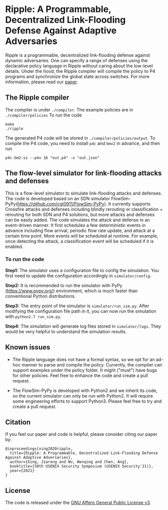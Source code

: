 # Ripple: A Programmable, Decentralized Link-Flooding Defense Against Adaptive Adversaries

Ripple is a programmable, decentralized link-flooding defense against dynamic adversaries. One can specify a range of defenses using the declarative policy language in Ripple without caring about the low-level details. 
Under the hood, the Ripple compiler will compile the policy to P4 programs and synchronize the global state across switches. For more information, please read our [paper](https://jxing.me/pdf/ripple-sec21.pdf).


## The Ripple compiler

The compiler is under `./compiler`. The example policies are in `./compiler/policies` To run the code
```
make
./ripple
```
The generated P4 code will be stored in `./compiler/policies/output`. To compile the P4 code, you need to install `p4c` and `bmv2` in advance, and then run
```
p4c-bm2-ss --p4v 16 "out.p4" -o "out.json"
```


## The flow-level simulator for link-flooding attacks and defenses

This is a flow-level simulator to simulate link-flooding attacks and defenses. The code is developed based on an SDN simulator FlowSim-PyPy(https://github.com/cgi0911/FlowSim-PyPy). It currently supports Crossfire attacks and defenses including blindly rerouting or classification + rerouting for both SDN and P4 solutions, but more attacks and defenses can be easily added. 
The code simulates the attack and defense in an event-driven manner. It first schedules a few deterministic events in advance including flow arrival, periodic flow rate update, and attack at a certain time point. More events will be scheduled at runtime. For example, once detecting the attack, a classification event will be scheduled if it is enabled. 

### To run the code

**Step1:** The simulator uses a configuration file to config the simulation. You first need to update the configuration accordingly in `simulator/config`.

**Step2:** It is recommended to run the simulator with PyPy (https://www.pypy.org/) environment, which is much faster than conventional Python distributions. 

**Step3:** The entry point of the simulator is `simulator/run_sim.py`. After modifying the configuration file path in it, you can now run the simulation with `python2.7 run_sim.py`.

**Step4:** The simulation will generate log files stored in `simulator/logs`. They would be very helpful to understand the simulation results.


## Known issues
- The Ripple language does not have a formal syntax, so we opt for an ad-hoc manner to parse and compile the policy. Currently, the compiler can support examples under the policy folder. It might ("must") have bugs for other policies. Feel free to enhance the code and create a pull request.

- The FlowSim-PyPy is developed with Python2 and we inherit its code, so the current simulator can only be run with Python2. It will require some engineering efforts to support Python3. Please feel free to try and create a pull request.

## Citation
If you feel our paper and code is helpful, please consider citing our paper by:
```
@inproceedings{xing2020ripple,
  title={Ripple: A Programmable, Decentralized Link-Flooding Defense Against Adaptive Adversaries},
  author={Xing, Jiarong and Wu, Wenqing and Chen, Ang},
  booktitle={30th USENIX Security Symposium (USENIX Security'21)},
  year={2021}
}
```


## License
The code is released under the [GNU Affero General Public License v3](https://www.gnu.org/licenses/agpl-3.0.html).


